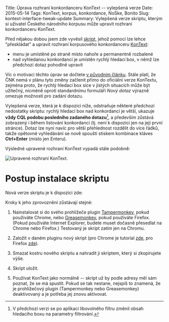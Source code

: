 Title: Úprava rozhraní konkordanceru KonText -- vylepšená verze
Date: 2015-05-14
Tags: KonText, korpus, konkordance, NoSke, Bonito
Slug: kontext-interface-tweak-update
Summary: Vylepšená verze skriptu, kterým si uživatel Českého národního korpusu může upravit rozhraní konkordanceru KonText.

Před nějakou dobou jsem zde vyvěsil
[skript]({filename}/ling/kontext_interface_tweak.md), jehož pomocí lze lehce
"přeskládat" a upravit rozhraní korpusového konkordanceru
[KonText](https://kontext.korpus.cz):

- menu je umístěné po straně místo nahoře a permanentně rozbalené
- nad vyhledanou konkordancí je umístěn rychlý hledací box, v němž lze
  předchozí dotaz pohodlně upravit

Víc o motivaci těchto úprav se dočtete
[v původním článku](/output/kontext-interface-tweak.html#background). Stále
platí, že ČNK nemá v plánu tyto změny začlenit přímo do oficiální verze
KonTextu, zejména proto, že rychlý hledací box sice v jistých situacích může
být užitečný, nicméně oproti standardnímu formuláři *Nový dotaz* výrazně
omezuje možnosti pro zadání dotazu.

Vylepšená verze, která je k dispozici níže, odstraňuje některé předchozí
nedostatky skriptu: rychlý hledací box nad konkordancí je větší, ukazuje **vždy
CQL podobu posledního zadaného dotazu**[^1], a především zůstává zobrazený i
během listování konkordancí (tj. není k dispozici jen na její první
stránce). Dotaz lze nyní navíc pro větší přehlednost rozdělit do více řádků,
takže opětovné vyhledávání se nově spouští stiskem kombinace kláves
**Ctrl+Enter** (místo jen Enteru).

Výsledné upravené rozhraní KonText vypadá stále podobně:

<img alt="Upravené rozhraní KonText." src="/output/images/kontext_interface_tweak_update.png" style="max-width: 100%;">

# Postup instalace skriptu

Nová verze skriptu je k dispozici zde:

<script src="https://gist.github.com/dlukes/a99dca231db63c9d5bb7.js"></script>

Kroky k jeho zprovoznění zůstávají stejné:

1.  Nainstalovat si do svého prohlížeče plugin
    [Tampermonkey](https://chrome.google.com/webstore/detail/tampermonkey/dhdgffkkebhmkfjojejmpbldmpobfkfo?hl=en),
    pokud používáte Chrome, nebo
    [Greasemonkey](https://addons.mozilla.org/en-us/firefox/addon/greasemonkey/),
    pokud používáte Firefox. (Pokud používáte Internet Explorer, budete muset
    dočasně přesedlat na Chrome nebo Firefox.) Testovaný je skript zatím jen na
    Chromu.

2.  Založit v daném pluginu nový skript (pro Chrome je tutorial
    [zde](http://hibbard.eu/tampermonkey-tutorial/), pro Firefox
    [zde](http://hayageek.com/greasemonkey-tutorial/)).

3.  Smazat kostru nového skriptu a nahradit ji skriptem, který si zkopírujete výše.

4.  Skript uložit.

5.  Používat KonText jako normálně -- skript už by podle adresy měl sám poznat,
    že se má spustit. Pokud se tak nestane, nejspíš to znamená, že je
    prohlížečový plugin (Tampermonkey nebo Greasemonkey) deaktivovaný a je
    potřeba jej znovu aktivovat.

[^1]: V předchozí verzi se po aplikaci libovolného filtru změnil obsah
hledacího boxu na parametry filtrování.
